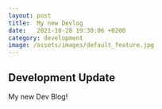 ```yaml
---
layout: post
title:  My new Devlog
date:   2021-10-28 19:30:06 +0200
category: development
image: /assets/images/default_feature.jpg
---
```


## Development Update

My new Dev Blog!

